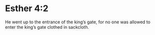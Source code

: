 # Esther 4:2

He went up to the entrance of the king’s gate, for no one was allowed to enter the king’s gate clothed in sackcloth.
